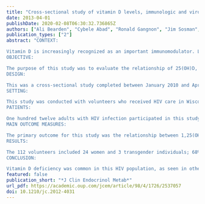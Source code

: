 ```yaml
---
title: "Cross-sectional study of vitamin D levels, immunologic and virologic outcomes in HIV-infected adults"
date: 2013-04-01
publishDate: 2020-02-08T06:30:32.736865Z
authors: ["Ali Bearden", "Cybele Abad", "Ronald Gangnon", "Jim Sosman", "Neil Binkley", "Nasia Safdar"]
publication_types: ["2"]
abstract: "CONTEXT:

Vitamin D is increasingly recognized as an important immunomodulator. Lower levels of 25-hydroxyvitamin D (25[OH]D) and 1,25-dihydroxyvitamin D (1,25[OH]2D) are observed in persons living with HIV.
OBJECTIVE:

The purpose of this study was to evaluate the relationship of 25(OH)D, and 1,25(OH)2D to HIV viral load, and CD4+ T cells in HIV-infected adults.
DESIGN:

This was a cross-sectional study completed between January 2010 and April 2011.
SETTING:

This study was conducted with volunteers who received HIV care in Wisconsin at either a University-based HIV clinic or an urban community HIV clinic.
PATIENTS:

One hundred twelve adults with HIV infection participated in this study.
MAIN OUTCOME MEASURES:

The primary outcome for this study was the relationship between 1,25(OH)2D and HIV viral load. Secondary outcomes included relationships between 25(OH)D and HIV viral load, 25(OH)D and 1,25(OH)2D to CD4+ T cells, and predictors of vitamin D deficiency.
RESULTS:

The 112 volunteers included 24 women and 3 transgender individuals; 68% were from the university clinic, and 32% were from the urban clinic. Mean age was 44.2 years. The mean 25(OH)D level was 22.5 ng/mL; mean 1,25(OH)2D level was 23.5 pg/mL. Twenty-two percent had 25(OH)D ≤10 ng/mL; 53% had values <20 ng/mL, and 73% were ≤30 ng/mL. There was no association between vitamin D and CD4. A nonlinear relationship between viral load and 1,25(OH)2D was found. For 1,25(OH)2D below 32 pg/mL, for each 10 pg/mL decrease in 1,25(OH)2D, (log10) viral load increased by 0.84 (95% CI: 0.16-1.51, P = .015). For 1,25(OH)2D above 32 pg/mL, for each 10 pg/mL increase in 1,25(OH)2D, (log10) viral load increased by 0.36 (95% CI: 0.15-0.57, P = .0009).
CONCLUSION:

Vitamin D deficiency was common in this HIV population, as seen in other HIV cohorts. A novel, U-shaped relationship between 1,25(OH)2D and viral load, with the lowest and highest 1,25(OH)2D levels seen with high viral loads, was found and deserves further study."
featured: false
publication_short: "*J Clin Endocrinol Metab*"
url_pdf: https://academic.oup.com/jcem/article/98/4/1726/2537057
doi: 10.1210/jc.2012-4031
---
```


